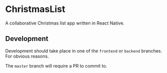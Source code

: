 # ChristmasList

A collaborative Christmas list app written in React Native.

## Development

Development should take place in one of the `frontend` or `backend` branches. For obvious reasons.

The `master` branch will require a PR to commit to.